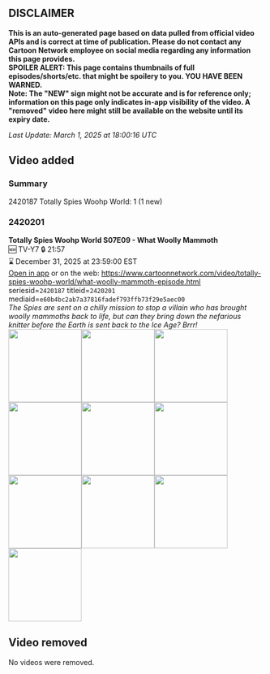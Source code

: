 ## DISCLAIMER
**This is an auto-generated page based on data pulled from official video APIs and is correct at time of publication. Please do not contact any Cartoon Network employee on social media regarding any information this page provides.**  
**SPOILER ALERT: This page contains thumbnails of full episodes/shorts/etc. that might be spoilery to you. YOU HAVE BEEN WARNED.**  
**Note: The "NEW" sign might not be accurate and is for reference only; information on this page only indicates in-app visibility of the video. A "removed" video here might still be available on the website until its expiry date.**  

_Last Update: March 1, 2025 at 18:00:16 UTC_
## Video added
### Summary
2420187 Totally Spies Woohp World: 1 (1 new)  
### 2420201
**Totally Spies Woohp World S07E09 - What Woolly Mammoth**  
🆕 TV-Y7 🔒 21:57  
⌛ December 31, 2025 at 23:59:00 EST  
[Open in app](https://cnvideo.sercomkc.org/redirector.html?type=cnapp&seriesid=2420187&titleid=2420201&mediaid=e60b4bc2ab7a37816fadef793ffb73f29e5aec00) or on the web: https://www.cartoonnetwork.com/video/totally-spies-woohp-world/what-woolly-mammoth-episode.html  
seriesid=`2420187` titleid=`2420201` mediaid=`e60b4bc2ab7a37816fadef793ffb73f29e5aec00`  
_The Spies are sent on a chilly mission to stop a villain who has brought woolly mammoths back to life, but can they bring down the nefarious knitter before the Earth is sent back to the Ice Age? Brrr!_  
<a href="https://s3.amazonaws.com/cartoonorchestrator/2420201_001_1280x720.jpg"><img src="https://s3.amazonaws.com/cartoonorchestrator/2420201_001_640x360.jpg" height="144px" /></a><a href="https://s3.amazonaws.com/cartoonorchestrator/2420201_002_1280x720.jpg"><img src="https://s3.amazonaws.com/cartoonorchestrator/2420201_002_640x360.jpg" height="144px" /></a><a href="https://s3.amazonaws.com/cartoonorchestrator/2420201_003_1280x720.jpg"><img src="https://s3.amazonaws.com/cartoonorchestrator/2420201_003_640x360.jpg" height="144px" /></a><a href="https://s3.amazonaws.com/cartoonorchestrator/2420201_004_1280x720.jpg"><img src="https://s3.amazonaws.com/cartoonorchestrator/2420201_004_640x360.jpg" height="144px" /></a><a href="https://s3.amazonaws.com/cartoonorchestrator/2420201_005_1280x720.jpg"><img src="https://s3.amazonaws.com/cartoonorchestrator/2420201_005_640x360.jpg" height="144px" /></a><a href="https://s3.amazonaws.com/cartoonorchestrator/2420201_006_1280x720.jpg"><img src="https://s3.amazonaws.com/cartoonorchestrator/2420201_006_640x360.jpg" height="144px" /></a><a href="https://s3.amazonaws.com/cartoonorchestrator/2420201_007_1280x720.jpg"><img src="https://s3.amazonaws.com/cartoonorchestrator/2420201_007_640x360.jpg" height="144px" /></a><a href="https://s3.amazonaws.com/cartoonorchestrator/2420201_008_1280x720.jpg"><img src="https://s3.amazonaws.com/cartoonorchestrator/2420201_008_640x360.jpg" height="144px" /></a><a href="https://s3.amazonaws.com/cartoonorchestrator/2420201_009_1280x720.jpg"><img src="https://s3.amazonaws.com/cartoonorchestrator/2420201_009_640x360.jpg" height="144px" /></a><a href="https://s3.amazonaws.com/cartoonorchestrator/2420201_010_1280x720.jpg"><img src="https://s3.amazonaws.com/cartoonorchestrator/2420201_010_640x360.jpg" height="144px" /></a>
## Video removed
No videos were removed.  
